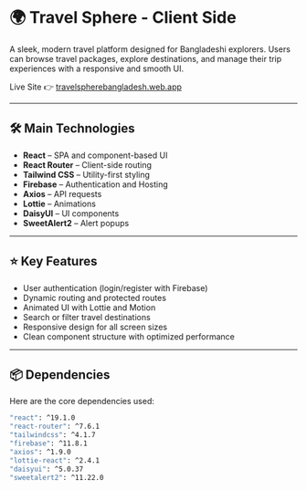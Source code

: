 # 🌍 Travel Sphere - Client Side

A sleek, modern travel platform designed for Bangladeshi explorers. Users can browse travel packages, explore destinations, and manage their trip experiences with a responsive and smooth UI.

Live Site 👉 [travelspherebangladesh.web.app](https://travelspherebangladesh.web.app/)

---

## 🛠️ Main Technologies

- **React** – SPA and component-based UI
- **React Router** – Client-side routing
- **Tailwind CSS** – Utility-first styling
- **Firebase** – Authentication and Hosting
- **Axios** – API requests
- **Lottie** – Animations
- **DaisyUI** – UI components
- **SweetAlert2** – Alert popups

---

## ⭐ Key Features

- User authentication (login/register with Firebase)
- Dynamic routing and protected routes
- Animated UI with Lottie and Motion
- Search or filter travel destinations
- Responsive design for all screen sizes
- Clean component structure with optimized performance

---

## 📦 Dependencies

Here are the core dependencies used:

```bash
"react": ^19.1.0
"react-router": ^7.6.1
"tailwindcss": ^4.1.7
"firebase": ^11.8.1
"axios": ^1.9.0
"lottie-react": ^2.4.1
"daisyui": ^5.0.37
"sweetalert2": ^11.22.0
